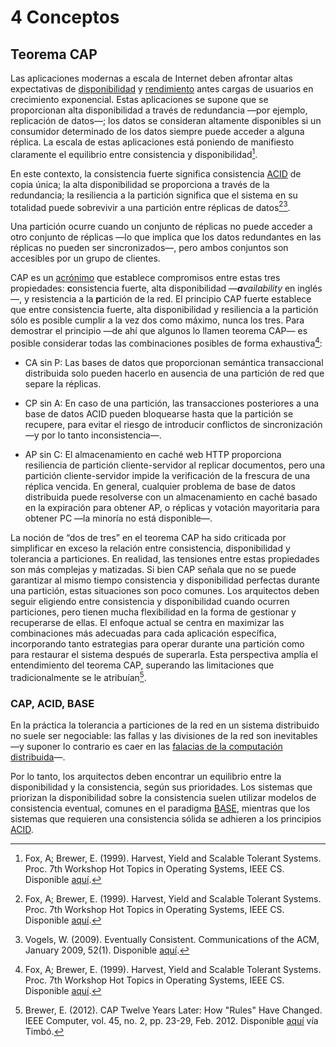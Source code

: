 # 4 Conceptos

## Teorema CAP

Las aplicaciones modernas a escala de Internet deben afrontar altas expectativas
de [disponibilidad](./4_Disponibilidad.md) y [rendimiento](./4_Rendimiento.md)
antes cargas de usuarios en crecimiento exponencial. Estas aplicaciones se
supone que se proporcionan alta disponibilidad a través de redundancia —por
ejemplo, replicación de datos—; los datos se consideran altamente disponibles si
un consumidor determinado de los datos siempre puede acceder a alguna réplica.
La escala de estas aplicaciones está poniendo de manifiesto claramente el
equilibrio entre consistencia y disponibilidad[^1].

[^1]: Fox, A; Brewer, E. (1999). Harvest, Yield and Scalable Tolerant Systems.
    Proc. 7th Workshop Hot Topics in Operating Systems, IEEE CS. Disponible
    [aquí](https://s3.amazonaws.com/systemsandpapers/papers/FOX_Brewer_99-Harvest_Yield_and_Scalable_Tolerant_Systems.pdf).

En este contexto, la consistencia fuerte significa consistencia
[ACID](./4_Acoplamiento.md) de copia única; la alta disponibilidad se
proporciona a través de la redundancia; la resiliencia a la partición significa
que el sistema en su totalidad puede sobrevivir a una partición entre réplicas
de datos[^1][^3].

[^3]: Vogels, W. (2009). Eventually Consistent. Communications of the ACM,
    January 2009, 52(1). Disponible
    [aquí](https://dl.acm.org/doi/pdf/10.1145/1435417.1435432).

Una partición ocurre cuando un conjunto de réplicas no puede acceder a otro
conjunto de réplicas —lo que implica que los datos redundantes en las réplicas
no pueden ser sincronizados—, pero ambos conjuntos son accesibles por un grupo
de clientes.

CAP es un [acrónimo](https://dle.rae.es/acrónimo) que establece compromisos
entre estas tres propiedades: **c**onsistencia fuerte, alta disponibilidad
—***a**vailability* en inglés—, y resistencia a la **p**artición de la red. El
principio CAP fuerte establece que entre consistencia fuerte, alta
disponibilidad y resiliencia a la partición sólo es posible cumplir a la vez dos
como máximo, nunca los tres. Para demostrar el principio —de ahí que algunos lo
llamen teorema CAP— es posible considerar todas las combinaciones posibles de
forma exhaustiva[^1]:

* CA sin P: Las bases de datos que proporcionan semántica transaccional
  distribuida solo pueden hacerlo en ausencia de una partición de red que separe
  la réplicas.

* CP sin A: En caso de una partición, las transacciones posteriores a una base
  de datos ACID pueden bloquearse hasta que la partición se recupere, para
  evitar el riesgo de introducir conflictos de sincronización —y por lo tanto
  inconsistencia—.

* AP sin C: El almacenamiento en caché web HTTP proporciona resiliencia de
  partición cliente-servidor al replicar documentos, pero una partición
  cliente-servidor impide la verificación de la frescura de una réplica vencida.
  En general, cualquier problema de base de datos distribuida puede resolverse
  con un almacenamiento en caché basado en la expiración para obtener AP, o
  réplicas y votación mayoritaria para obtener PC —la minoría no está
  disponible—.

La noción de “dos de tres” en el teorema CAP ha sido criticada por simplificar
en exceso la relación entre consistencia, disponibilidad y tolerancia a
particiones. En realidad, las tensiones entre estas propiedades son más
complejas y matizadas. Si bien CAP señala que no se puede garantizar al mismo
tiempo consistencia y disponibilidad perfectas durante una partición, estas
situaciones son poco comunes. Los arquitectos deben seguir eligiendo entre
consistencia y disponibilidad cuando ocurren particiones, pero tienen mucha
flexibilidad en la forma de gestionar y recuperarse de ellas. El enfoque actual
se centra en maximizar las combinaciones más adecuadas para cada aplicación
específica, incorporando tanto estrategias para operar durante una partición
como para restaurar el sistema después de superarla. Esta perspectiva amplía el
entendimiento del teorema CAP, superando las limitaciones que tradicionalmente
se le atribuían[^2].

[^2]: Brewer, E. (2012). CAP Twelve Years Later: How "Rules" Have Changed. IEEE
    Computer, vol. 45, no. 2, pp. 23-29, Feb. 2012. Disponible
    [aquí](https://ieeexplore-ieee-org.proxy.timbo.org.uy/document/6133253) vía
    Timbó.

### CAP, ACID, BASE

En la práctica la tolerancia a particiones de la red en un sistema distribuido
no suele ser negociable: las fallas y las divisiones de la red son inevitables
—y suponer lo contrario es caer en las [falacias de la computación
distribuida](./4_Falacias_computacion_distribuida.md)—.

Por lo tanto, los arquitectos deben encontrar un equilibrio entre la
disponibilidad y la consistencia, según sus prioridades. Los sistemas que
priorizan la disponibilidad sobre la consistencia suelen utilizar modelos de
consistencia eventual, comunes en el paradigma [BASE](./4_BASE.md), mientras que
los sistemas que requieren una consistencia sólida se adhieren a los principios
[ACID](./4_ACID.md).
